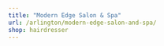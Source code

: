 ```yaml
---
title: "Modern Edge Salon & Spa"
url: /arlington/modern-edge-salon-and-spa/
shop: hairdresser
---
```


